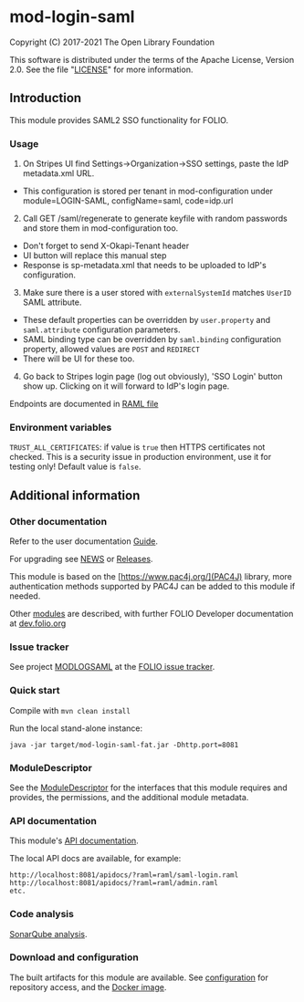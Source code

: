 # mod-login-saml

Copyright (C) 2017-2021 The Open Library Foundation

This software is distributed under the terms of the Apache License,
Version 2.0. See the file "[LICENSE](LICENSE)" for more information.

## Introduction

This module provides SAML2 SSO functionality for FOLIO.

### Usage

1. On Stripes UI find Settings->Organization->SSO settings, paste the IdP metadata.xml URL.
  - This configuration is stored per tenant in mod-configuration under module=LOGIN-SAML, configName=saml, code=idp.url
2. Call GET /saml/regenerate to generate keyfile with random passwords and store them in mod-configuration too.
  - Don't forget to send X-Okapi-Tenant header
  - UI button will replace this manual step
  - Response is sp-metadata.xml that needs to be uploaded to IdP's configuration.
3. Make sure there is a user stored with `externalSystemId` matches `UserID` SAML attribute.
  - These default properties can be overridden by `user.property` and `saml.attribute` configuration parameters.
  - SAML binding type can be overridden by `saml.binding` configuration property, allowed values are `POST` and `REDIRECT`
  - There will be UI for these too.
4. Go back to Stripes login page (log out obviously), 'SSO Login' button show up. Clicking on it will forward to IdP's login page.

Endpoints are documented in [RAML file](ramls/saml-login.raml)

### Environment variables

`TRUST_ALL_CERTIFICATES`: if value is `true` then HTTPS certificates not checked. This is a security issue in
production environment, use it for testing only! Default value is `false`.

## Additional information

### Other documentation

Refer to the user documentation [Guide](GUIDE.md).

For upgrading see [NEWS](NEWS.md) or [Releases](https://github.com/folio-org/mod-login-saml/releases).

This module is based on the [https://www.pac4j.org/](PAC4J) library, more authentication methods supported by PAC4J
can be added to this module if needed.

Other [modules](https://dev.folio.org/source-code/#server-side) are described,
with further FOLIO Developer documentation at [dev.folio.org](https://dev.folio.org/)

### Issue tracker

See project [MODLOGSAML](https://issues.folio.org/browse/MODLOGSAML)
at the [FOLIO issue tracker](https://dev.folio.org/guidelines/issue-tracker/).

### Quick start

Compile with `mvn clean install`

Run the local stand-alone instance:

```
java -jar target/mod-login-saml-fat.jar -Dhttp.port=8081
```

### ModuleDescriptor

See the [ModuleDescriptor](descriptors/ModuleDescriptor-template.json)
for the interfaces that this module requires and provides, the permissions,
and the additional module metadata.

### API documentation

This module's [API documentation](https://dev.folio.org/reference/api/#mod-login-saml).

The local API docs are available, for example:
```
http://localhost:8081/apidocs/?raml=raml/saml-login.raml
http://localhost:8081/apidocs/?raml=raml/admin.raml
etc.
```

### Code analysis

[SonarQube analysis](https://sonarcloud.io/dashboard?id=org.folio%3Amod-login-saml).

### Download and configuration

The built artifacts for this module are available.
See [configuration](https://dev.folio.org/download/artifacts) for repository access,
and the [Docker image](https://hub.docker.com/r/folioorg/mod-login-saml/).

